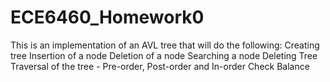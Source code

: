 # ECE6460_Homework0
This is an implementation of an AVL tree that will do the following:
  Creating tree
  Insertion of a node
  Deletion of a node
  Searching a node
  Deleting Tree
  Traversal of the tree - Pre-order, Post-order and In-order
  Check Balance

